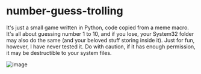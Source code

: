 # number-guess-trolling
It's just a small game written in Python, code copied from a meme macro. It's all about guessing number 1 to 10, and if you lose, your System32 folder may also do the same (and your beloved stuff storing inside it). Just for fun, however, I have never tested it. Do with caution, if it has enough permission, it may be destructible to your system files.

![image](https://github.com/Barnacl437/number-guess-trolling/assets/87983017/3701dec1-1337-44a1-a52b-00cbd617b84f)
